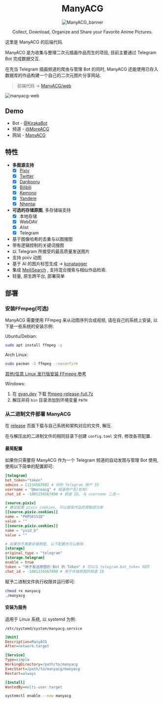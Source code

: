 <div align="center">
  
# ManyACG

![ManyACG_banner](https://github.com/user-attachments/assets/1d2d7835-18c1-4a50-9cb9-c14ae69659be)

Collect, Download, Organize and Share your Favorite Anime Pictures.

</div
  
---

这里是 ManyACG 的后端代码.

ManyACG 是为收集与整理二次元插画作品而生的项目, 目前主要通过 Telegram Bot 完成数据交互.

在充当 Telegram 插画频道的爬虫与管理 Bot 的同时, ManyACG 还能使用已存入数据库的作品构建一个自己的二次元图片分享网站.

> 前端代码 -> [ManyACG/web](https://github.com/ManyACG/web)

![manyacg-web](https://github.com/user-attachments/assets/670a6092-1406-4f51-ab2b-49a6d9be286f)

## Demo

- Bot - [@KirakaBot](https://t.me/kirakabot)
- 频道 - [@MoreACG](https://t.me/MoreACG)
- 网站 - [ManyACG](https://manyacg.top)

## 特性

- **多图源支持**
  - [x] [Pixiv](https://www.pixiv.net/)
  - [x] [Twitter](https://x.com/)
  - [x] [Danbooru](https://danbooru.donmai.us/)
  - [x] [Bilibili](https://www.bilibili.com/)
  - [x] [Kemono](https://www.kemono.cr/)
  - [x] [Yandere](https://yande.re/)
  - [x] [Nhentai](https://nhentai.net/)
- **可选的存储原图**, 多存储端支持
  - [x] 本地存储
  - [x] WebDAV
  - [x] Alist
  - [x] Telegram
- 基于图像哈希的去重与以图搜图
- 带有逻辑控制的关键词搜图
- 以 Telegram 所接受的最高质量发送图片
- 支持 pixiv 动图
- 基于 AI 的图片标签生成 -> [konatagger](https://github.com/krau/konatagger)
- 集成 [MeiliSearch](https://www.meilisearch.com/) , 支持混合搜索与相似作品检索.
- 轻量, 原生跨平台, 部署简单

## 部署

### 安装FFmpeg(可选)

ManyACG 需要使用 FFmpeg 来从动图序列合成视频, 请在自己的系统上安装, 以下是一些系统的安装示例:

Ubuntu/Debian:

```bash
sudo apt install ffmpeg -y
```

Arch Linux:

```bash
sudo pacman -S ffmpeg --noconfirm
```

[其他/任意 Linux 发行版安装 FFmepg 参考](https://krau.top/posts/linux-install-ffmpeg)

Windows:

1. 在 [gyan.dev](https://www.gyan.dev/ffmpeg/builds/) 下载 [ffmpeg-release-full.7z](https://www.gyan.dev/ffmpeg/builds/ffmpeg-release-full.7z)
2. 解压并将 `bin` 目录添加到环境变量 `PATH`

### 从二进制文件部署 ManyACG

在 [release](https://github.com/krau/ManyACG/releases) 页面下载与自己系统和架构对应的文件, 解压.

在与解压出的二进制文件的相同目录下创建 `config.toml` 文件, 修改各项配置.

#### 最简配置

如果你只需要将 ManyACG 作为一个 Telegram 频道的自动发图与管理 Bot 使用, 使用以下简单的配置即可:

```toml
[telegram]
bot_token="token"
admins = [123456789] # 你的 Telegram 用户 ID
username = "@moreacg" # 频道用户名(如有)
chat_id = -1001234567890 # 频道 ID, 与 username 二选一

[source.pixiv]
# 建议配置 pixiv cookies, 可以提高作品的爬取成功率
[[source.pixiv.cookies]]
name = "PHPSESSID"
value = ""
[[source.pixiv.cookies]]
name = "yuid_b"
value = ""

# 如果你不需要存储原图, 以下配置也可以删除
[storage]
original_type = "telegram"
[storage.telegram]
enable = true
token = "用于发送原图的 Bot 的 Token" # 可以与 telegram.bot_token 相同
chat_id = -1001234567890 # 用于存储原图的频道 ID
```

赋予二进制文件执行权限并运行即可:

```bash
chmod +x manyacg
./manyacg
```

#### 安装为服务

适用于 Linux 系统, 以 systemd 为例:

`/etc/systemd/system/manyacg.service`

```ini
[Unit]
Description=ManyACG
After=network.target

[Service]
Type=simple
WorkingDirectory=/path/to/manyacg
ExecStart=/path/to/manyacg/manyacg
Restart=always

[Install]
WantedBy=multi-user.target
```

```bash
systemctl enable --now manyacg
```